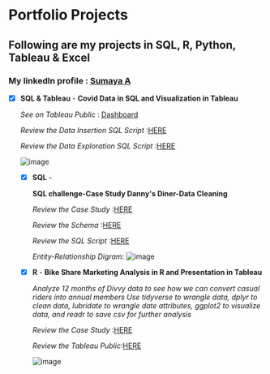 # Portfolio Projects 

## Following are my projects in SQL, R, Python, Tableau & Excel
### **My linkedln profile** : [Sumaya A](https://www.linkedin.com/in/sumaya-abdullathif)

- [x] **SQL & Tableau** -
     **Covid Data in SQL and Visualization in Tableau**
     
     *See on Tableau Public* : [Dashboard](https://public.tableau.com/app/profile/sumaya.abdullathif/viz/CovidDasboard_16760608598840/Dashboard1)
     
     *Review the Data Insertion SQL Script* :[HERE](https://github.com/Sumaya524/CovidProjects/blob/main/CovidQuery.sql) 
     
     *Review the Data Exploration SQL Script* :[HERE](https://github.com/Sumaya524/Tableau-Dashboard/blob/main/Covid%20TableauQuery.sql)
     
   ![image](https://user-images.githubusercontent.com/124743857/218828155-08f56645-3be4-48f3-94c9-d4eb2847442e.png)
      
  - [x] **SQL** -
  
       **SQL challenge-Case Study Danny's Diner-Data Cleaning**
         
       *Review the Case Study* :[HERE](https://github.com/Sumaya524/SQL-Challenge-Case-Study-1-Diner-danny-s)
          
       *Review the Schema* :[HERE](https://github.com/Sumaya524/SQL-Challenge-Case-Study-1-Diner-danny-s/blob/main/schema_sql.sql)
       
       *Review the SQL Script* :[HERE](https://github.com/Sumaya524/SQL-Challenge-Case-Study-1-Diner-danny-s/blob/main/sql_query.sql)
         
       *Entity-Relationship Digram*: 
       ![image](https://user-images.githubusercontent.com/124743857/218839952-002787e2-3ff3-4c84-baab-8ef05a97e799.png)
            
            

            
        
   - [x] **R** -
       **Bike Share Marketing Analysis in R and Presentation in Tableau**
   
        *Analyze 12 months of Divvy data to see how we can convert casual riders into annual members*
        *Use tidyverse to wrangle data, dplyr to clean data, lubridate to wrangle date attributes, ggplot2 to visualize data, and readr to save csv for further analysis*
        
        *Review the Case Study* :[HERE](https://github.com/Sumaya524/Cyclistic-Bike-Share-Analyis---Google-Data-analyti/blob/main/cyclistic-bike-share-analyis-google-data-analyti.ipynb)
        
        *Review the Tableau Public*:[HERE](https://github.com/Sumaya524/Cyclistic-Bike-Share-Analyis---Google-Data-analyti/blob/main/Bike%20share.png)
        
        
        ![image](https://user-images.githubusercontent.com/124743857/218839484-3e82548a-1a5d-4e45-b08f-4f5b4ab8b178.png)

        
          
        
      
      
   
   
         
          
           
        
      
       
       
       
    


       
    








